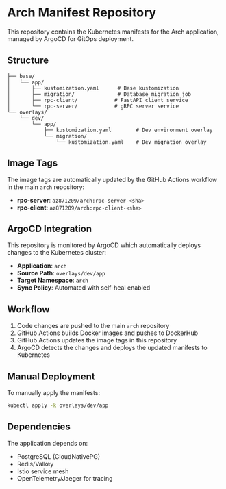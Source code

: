 # Arch Manifest Repository

This repository contains the Kubernetes manifests for the Arch application, managed by ArgoCD for GitOps deployment.

## Structure

```
├── base/
│   └── app/
│       ├── kustomization.yaml      # Base kustomization
│       ├── migration/              # Database migration job
│       ├── rpc-client/            # FastAPI client service
│       └── rpc-server/            # gRPC server service
└── overlays/
    └── dev/
        └── app/
            ├── kustomization.yaml        # Dev environment overlay
            └── migration/
                └── kustomization.yaml    # Dev migration overlay
```

## Image Tags

The image tags are automatically updated by the GitHub Actions workflow in the main `arch` repository:
- **rpc-server**: `az871209/arch:rpc-server-<sha>`
- **rpc-client**: `az871209/arch:rpc-client-<sha>`

## ArgoCD Integration

This repository is monitored by ArgoCD which automatically deploys changes to the Kubernetes cluster:
- **Application**: `arch`
- **Source Path**: `overlays/dev/app`
- **Target Namespace**: `arch`
- **Sync Policy**: Automated with self-heal enabled

## Workflow

1. Code changes are pushed to the main `arch` repository
2. GitHub Actions builds Docker images and pushes to DockerHub
3. GitHub Actions updates the image tags in this repository
4. ArgoCD detects the changes and deploys the updated manifests to Kubernetes

## Manual Deployment

To manually apply the manifests:

```bash
kubectl apply -k overlays/dev/app
```

## Dependencies

The application depends on:
- PostgreSQL (CloudNativePG)
- Redis/Valkey
- Istio service mesh
- OpenTelemetry/Jaeger for tracing